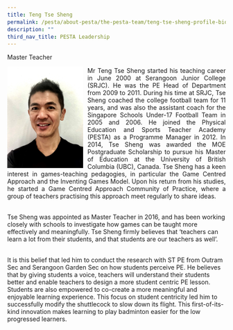 ```yaml
---
title: Teng Tse Sheng
permalink: /pesta/about-pesta/the-pesta-team/teng-tse-sheng-profile-bio-2019/
description: ""
third_nav_title: PESTA Leadership
---
```

Master Teacher

<p style="float:left; margin: 0 10px 0px 0">
<img src="/images/teng-tse-sheng.jpeg" alt="Joanna Phan" style="width:175px" /></p>

<p style="text-align:justify">
Mr Teng Tse Sheng started his teaching career in June 2000 at Serangoon Junior College (SRJC). He was the PE Head of Department from 2009 to 2011. During his time at SRJC, Tse Sheng coached the college football team for 11 years, and was also the assistant coach for the Singapore Schools Under-17 Football Team in 2005 and 2006. He joined the Physical Education and Sports Teacher Academy (PESTA) as a Programme Manager in 2012. In 2014, Tse Sheng was awarded the MOE Postgraduate Scholarship to pursue his Master of Education at the University of British Columbia (UBC), Canada. Tse Sheng has a keen interest in games-teaching pedagogies, in particular the Game Centred Approach and the Inventing Games Model. Upon his return from his studies, he started a Game Centred Approach Community of Practice, where a group of teachers practising this approach meet regularly to share ideas.<br><br>
	
Tse Sheng was appointed as Master Teacher in 2016, and has been working closely with schools to investigate how games can be taught more effectively and meaningfully. Tse Sheng firmly believes that ‘teachers can learn a lot from their students, and that students are our teachers as well’.<br><br>

It is this belief that led him to conduct the research with ST PE from Outram Sec and Serangoon Garden Sec on how students perceive PE. He believes that by giving students a voice, teachers will understand their students better and enable teachers to design a more student centric PE lesson. Students are also empowered to co-create a more meaningful and enjoyable learning experience. This focus on student centricity led him to successfully modify the shuttlecock to slow down its flight. This first-of-its-kind innovation makes learning to play badminton easier for the low progressed learners.</p>